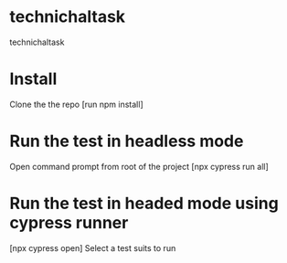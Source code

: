 # technichaltask
technichaltask

# Install
Clone the the repo
[run npm install]

# Run the test in headless mode
Open command prompt from root of the project
[npx cypress run all]

# Run the test in headed mode  using cypress runner
[npx cypress open]
Select a test suits to run
